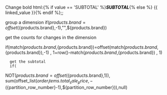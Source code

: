 Change bold
html:{% if value == 'SUBTOTAL' %}<b><i><span style="color: black;">SUBTOTAL</span></i></b>{% else %} {{ linked_value }}{% endif %};;


group a dimension
if(${products.brand} = offset(${products.brand},-1),"",${products.brand})


get the counts for changes in the dimension

if(match(${products.brand},${products.brand})=offset(match(${products.brand},${products.brand}),-1)
      , 1+row()-match(${products.brand},${products.brand})
      , 1)

      get the subtotal
      if(
  NOT(${products.brand} = offset(${products.brand},1)),
    sum(offset_list(${order_items.total_sale_price},-(${partition_row_number}-1),${partition_row_number})),null)